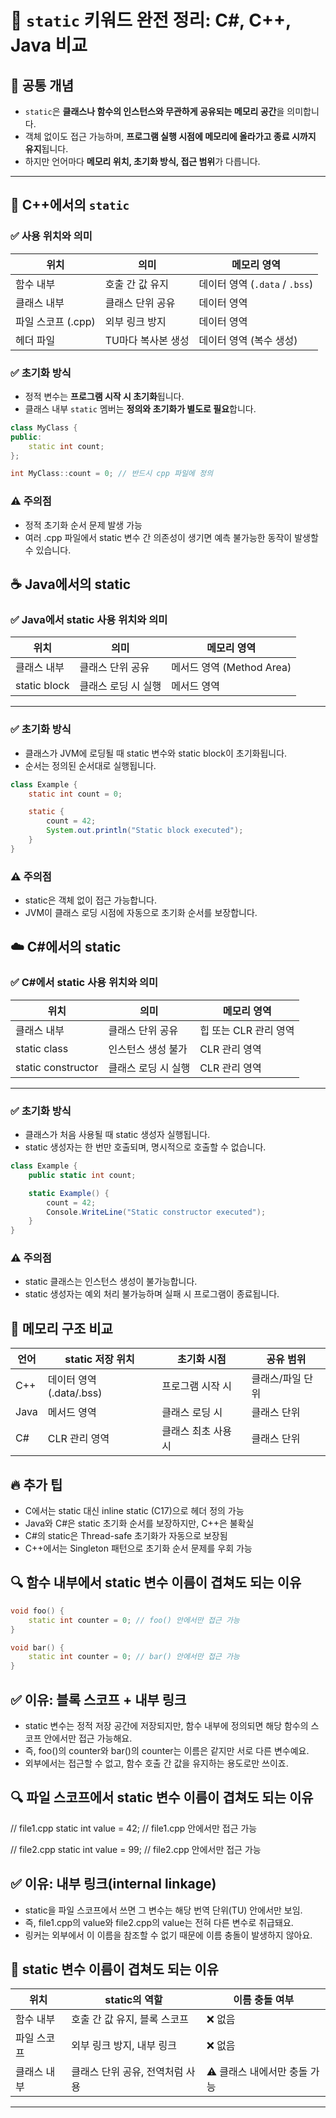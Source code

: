 # 📘 `static` 키워드 완전 정리: C#, C++, Java 비교

## 🧠 공통 개념

- `static`은 **클래스나 함수의 인스턴스와 무관하게 공유되는 메모리 공간**을 의미합니다.
- 객체 없이도 접근 가능하며, **프로그램 실행 시점에 메모리에 올라가고 종료 시까지 유지**됩니다.
- 하지만 언어마다 **메모리 위치, 초기화 방식, 접근 범위**가 다릅니다.

---

## 🧩 C++에서의 `static`

### ✅ 사용 위치와 의미

| 위치             | 의미                  | 메모리 영역             |
|------------------|-----------------------|--------------------------|
| 함수 내부        | 호출 간 값 유지       | 데이터 영역 (`.data` / `.bss`) |
| 클래스 내부      | 클래스 단위 공유       | 데이터 영역             |
| 파일 스코프 (.cpp) | 외부 링크 방지         | 데이터 영역             |
| 헤더 파일        | TU마다 복사본 생성     | 데이터 영역 (복수 생성) |

### ✅ 초기화 방식

- 정적 변수는 **프로그램 시작 시 초기화**됩니다.
- 클래스 내부 `static` 멤버는 **정의와 초기화가 별도로 필요**합니다.

```cpp
class MyClass {
public:
    static int count;
};

int MyClass::count = 0; // 반드시 cpp 파일에 정의
```

### ⚠️ 주의점
- 정적 초기화 순서 문제 발생 가능
- 여러 .cpp 파일에서 static 변수 간 의존성이 생기면 예측 불가능한 동작이 발생할 수 있습니다.

## ☕ Java에서의 static
### ✅ Java에서 static 사용 위치와 의미

| 위치         | 의미             | 메모리 영역               |
|--------------|------------------|----------------------------|
| 클래스 내부  | 클래스 단위 공유 | 메서드 영역 (Method Area) |
| static block | 클래스 로딩 시 실행 | 메서드 영역               |

---


### ✅ 초기화 방식
- 클래스가 JVM에 로딩될 때 static 변수와 static block이 초기화됩니다.
- 순서는 정의된 순서대로 실행됩니다.

```java
class Example {
    static int count = 0;

    static {
        count = 42;
        System.out.println("Static block executed");
    }
}
```

### ⚠️ 주의점
- static은 객체 없이 접근 가능합니다.
- JVM이 클래스 로딩 시점에 자동으로 초기화 순서를 보장합니다.

## ☁️ C#에서의 static
### ✅ C#에서 static 사용 위치와 의미

| 위치               | 의미                  | 메모리 영역           |
|--------------------|-----------------------|------------------------|
| 클래스 내부        | 클래스 단위 공유       | 힙 또는 CLR 관리 영역 |
| static class       | 인스턴스 생성 불가     | CLR 관리 영역         |
| static constructor | 클래스 로딩 시 실행   | CLR 관리 영역         |

---



### ✅ 초기화 방식
- 클래스가 처음 사용될 때 static 생성자 실행됩니다.
- static 생성자는 한 번만 호출되며, 명시적으로 호출할 수 없습니다.

```csharp
class Example {
    public static int count;

    static Example() {
        count = 42;
        Console.WriteLine("Static constructor executed");
    }
}
```

### ⚠️ 주의점
- static 클래스는 인스턴스 생성이 불가능합니다.
- static 생성자는 예외 처리 불가능하며 실패 시 프로그램이 종료됩니다.

## 🧭 메모리 구조 비교

| 언어 | static 저장 위치         | 초기화 시점           | 공유 범위         |
|------|--------------------------|------------------------|--------------------|
| C++  | 데이터 영역 (.data/.bss) | 프로그램 시작 시       | 클래스/파일 단위   |
| Java | 메서드 영역              | 클래스 로딩 시         | 클래스 단위       |
| C#   | CLR 관리 영역            | 클래스 최초 사용 시     | 클래스 단위       |



## 🔥 추가 팁
- C에서는 static 대신 inline static (C17)으로 헤더 정의 가능
- Java와 C#은 static 초기화 순서를 보장하지만, C++은 불확실
- C#의 static은 Thread-safe 초기화가 자동으로 보장됨
- C++에서는 Singleton 패턴으로 초기화 순서 문제를 우회 가능


## 🔍 함수 내부에서 static 변수 이름이 겹쳐도 되는 이유
```cpp
void foo() {
    static int counter = 0; // foo() 안에서만 접근 가능
}

void bar() {
    static int counter = 0; // bar() 안에서만 접근 가능
}
```

## ✅ 이유: 블록 스코프 + 내부 링크
- static 변수는 정적 저장 공간에 저장되지만,
함수 내부에 정의되면 해당 함수의 스코프 안에서만 접근 가능해요.
- 즉, foo()의 counter와 bar()의 counter는 이름은 같지만 서로 다른 변수예요.
- 외부에서는 접근할 수 없고, 함수 호출 간 값을 유지하는 용도로만 쓰이죠.

## 🔍 파일 스코프에서 static 변수 이름이 겹쳐도 되는 이유
// file1.cpp
static int value = 42; // file1.cpp 안에서만 접근 가능

// file2.cpp
static int value = 99; // file2.cpp 안에서만 접근 가능


## ✅ 이유: 내부 링크(internal linkage)
- static을 파일 스코프에서 쓰면 그 변수는 해당 번역 단위(TU) 안에서만 보임.
- 즉, file1.cpp의 value와 file2.cpp의 value는 전혀 다른 변수로 취급돼요.
- 링커는 외부에서 이 이름을 참조할 수 없기 때문에 이름 충돌이 발생하지 않아요.

## 🧠 static 변수 이름이 겹쳐도 되는 이유

| 위치           | static의 역할                      | 이름 충돌 여부 |
|----------------|------------------------------------|----------------|
| 함수 내부      | 호출 간 값 유지, 블록 스코프       | ❌ 없음        |
| 파일 스코프    | 외부 링크 방지, 내부 링크           | ❌ 없음        |
| 클래스 내부    | 클래스 단위 공유, 전역처럼 사용     | ⚠️ 클래스 내에서만 충돌 가능 |

---


